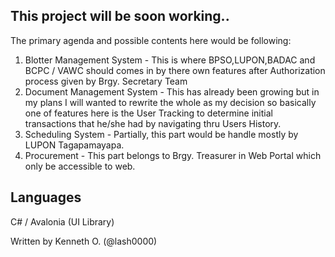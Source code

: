 ## This project will be soon working..

The primary agenda and possible contents here would be following:
1. Blotter Management System - This is where BPSO,LUPON,BADAC and BCPC / VAWC should comes in by there own features after Authorization process given by Brgy. Secretary Team 
2. Document Management System - This has already been growing but in my plans I will wanted to rewrite the whole as my decision so basically one of features here is the User Tracking to determine initial transactions that he/she had by navigating thru Users History.
3. Scheduling System - Partially, this part would be handle mostly by LUPON Tagapamayapa.
4. Procurement - This part belongs to Brgy. Treasurer in Web Portal which only be accessible to web.

## Languages

C# / Avalonia (UI Library)

Written by Kenneth O. (@lash0000)
